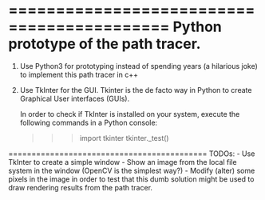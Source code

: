 ===========================================
Python prototype of the path tracer.
===========================================

1. Use Python3 for prototyping instead of 
   spending years (a hilarious joke) to implement
   this path tracer in c++
2. Use TkInter for the GUI. 
   Tkinter is the de facto way in Python to create 
   Graphical User interfaces (GUIs).

   In order to check if TkInter is installed on your system,
   execute the following commands in a Python console:
   >>> import tkinter
   >>> tkinter._test()

===========================================
   TODOs:
    - Use TkInter to create a simple window
    - Show an image from the local file system in 
      the window (OpenCV is the simplest way?)
    - Modify (alter) some pixels in the image 
      in order to test that this dumb solution
      might be used to draw rendering results 
      from the path tracer.
